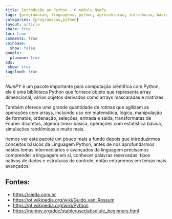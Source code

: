 ```yaml
---
title: Introdução ao Python - O módulo NumPy
tags: [programacao, linguagens, python, apresentacao, introducao, basico, numpy, modulos, estatistica, matematica, transformatas, fourrier, ordenacao, IO, logica, arrays, simulacoes]
categories: [programacao,python]
layout: article
share: true
toc: true
comments: true
coinbase:
  show: false
google:
  plusone: true
ads:
 show: true
tagcloud: true
---
```


*NumPY* é um pacote importante para computação ciẽntifica com Python, ele é uma biblioteca Python que fornece objeto que representa array dimencional, vários objetos derivados como arrays mascaradas e matrizes.

<!--more-->

Também oferece uma grande quantidade de rotinas que agilizam as operações com arrays, incluindo uso em matemática, lógica, manipulação de formatos, ordenação, seleções, entrada e saída, transformatas de Fourier discretas, algebra linear básica, operações com estatística básica, simulações randômicas e muito mais.

Iremos ver este pacote um pouco mais a fundo depois que introduzirmos conceitos básicos da Linguagem Python, antes de nos aprofundarmos nestes temas intermediários e avançados da linguagem precisamos comprender a linguagem em sí, conhecer palavras reservadas, típos nativos de dados e estruturas de controle, então entraremos em temas mais avançados.


## Fontes:

* https://cieda.com.br 
* https://pt.wikipedia.org/wiki/Guido_van_Rossum
* https://pt.wikipedia.org/wiki/Python
* https://numpy.org/doc/stable/user/absolute_beginners.html
